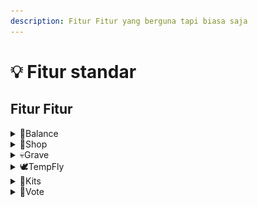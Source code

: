 ```yaml
---
description: Fitur Fitur yang berguna tapi biasa saja
---
```


# 💡 Fitur standar

## Fitur Fitur

<details>

<summary><span data-gb-custom-inline data-tag="emoji" data-code="1f4b8">💸</span>Balance</summary>

Tahukah kamu kalau DestariaMc Menggunakan Sistem Balance/Money? Balance bisa didapatkan lewat Crate dan Sell barang menggunakan <mark style="color:blue;">**/sell**</mark>

<img src="../../.gitbook/assets/Screenshot 2023-01-31 195840.png" alt="" data-size="original">

</details>

<details>

<summary><span data-gb-custom-inline data-tag="emoji" data-code="1f6d2">🛒</span>Shop</summary>

Kalau ada balance pasti ada shop nya dong, Kita bisa membeli Item seperti Ore,Ingots,Blocks dan bahkan spawner, kamu bisa mengakses shop di rank apa saja, <mark style="color:blue;">**/shop**</mark>

<img src="../../.gitbook/assets/2023-01-31_21.35.33.png" alt="" data-size="original">

</details>

<details>

<summary><span data-gb-custom-inline data-tag="emoji" data-code="1f480">💀</span>Grave</summary>

Memang sih Keep inventory di Survival menyala, tapi tidak dengan the end dan nether, dan itulah fungsi dari <mark style="color:blue;">**/graves**</mark>, kamu bisa mendapatkan barang mu yang hilang karena mati dengan bayaran beberapa Balances

<img src="../../.gitbook/assets/2023-01-31_21.38.22.png" alt="" data-size="original">

</details>

<details>

<summary><span data-gb-custom-inline data-tag="emoji" data-code="1f54a">🕊</span>TempFly</summary>

TempFly atau Temporary Fly adalah fitur gratis yang bisa diakses semua rank di destaria, namun rank rank standar ada batas waktu untuk waktu terbangnya, semakin bagus rank nya semakin tinggi batas waktu nya, tidak seperti server lain yang butuh bayar dulu agar bisa terbang. <mark style="color:blue;">**/fly**</mark>

#### <img src="../../.gitbook/assets/2023-01-31_21.42.44.png" alt="" data-size="original">

Seperti yang terlihat di gambar tersebut, bahkan rank Guest (Abiseka), rank yang paling rendah dapat terbang

</details>

<details>

<summary><span data-gb-custom-inline data-tag="emoji" data-code="1f3ec">🏬</span>Kits</summary>

Semua rank mempunyai 1 kit, semakin tinggi rank nya semakin bagus kits nya

<img src="../../.gitbook/assets/2023-01-31_22.22.22.png" alt="" data-size="original">

<mark style="color:blue;">**(Setiap ench book adalah 1 kit)**</mark>

</details>

<details>

<summary><span data-gb-custom-inline data-tag="emoji" data-code="1f4d3">📓</span>Vote</summary>

Mungkin setiap server ada sistem vote, namun berbeda di DestariaMc, Untuk melakukan Rankup kamu memerlukan Jumlah vote yang besar, selain itu vote juga sangat menguntungkan, kamu bisa mendapat kan 1 stack block of diamond,Beacon atau bahkan elytra lewat crates, ada juga VoteParty dimana jika Vote mencapai Goal tertentu maka semua online player akan diberi 32 Diamonds <mark style="color:blue;">**/vote**</mark>

</details>

